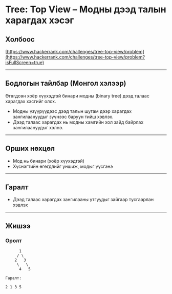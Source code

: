 # Tree: Top View – Модны дээд талын харагдах хэсэг

## Холбоос

[https://www.hackerrank.com/challenges/tree-top-view/problem](https://www.hackerrank.com/challenges/tree-top-view/problem?isFullScreen=true)

---

## Бодлогын тайлбар (Монгол хэлээр)

Өгөгдсөн хоёр хүүхэдтэй бинари модны (binary tree) дээд талаас харагдах хэсгийг олох.

- Модны үзүүрүүдээс дээд талын шугам дээр харагдах зангилаануудыг зүүнээс баруун тийш хэвлэх.
- Дээд талаас харагдах нь модны хамгийн хол зайд байрлах зангилаануудыг хэлнэ.

---

## Орших нөхцөл

- Мод нь бинари (хоёр хүүхэдтэй)
- Хүснэгтийн өгөгдлийг уншиж, модыг үүсгэнэ

---

## Гаралт

- Дээд талаас харагдах зангилааны утгуудыг зайгаар тусгаарлан хэвлэх

---

## Жишээ

### Оролт

```plaintext
      1
     / \
    2   3
     \   \
      4   5

Гаралт:

2 1 3 5